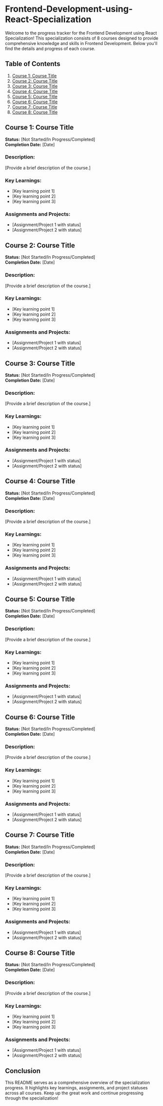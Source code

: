 # Frontend-Development-using-React-Specialization

Welcome to the progress tracker for the Frontend Development using React Specialization! This specialization consists of 8 courses designed to provide comprehensive knowledge and skills in Frontend Development. Below you'll find the details and progress of each course.

## Table of Contents
1. [Course 1: Course Title](#course-1-course-title)
2. [Course 2: Course Title](#course-2-course-title)
3. [Course 3: Course Title](#course-3-course-title)
4. [Course 4: Course Title](#course-4-course-title)
5. [Course 5: Course Title](#course-5-course-title)
6. [Course 6: Course Title](#course-6-course-title)
7. [Course 7: Course Title](#course-7-course-title)
8. [Course 8: Course Title](#course-8-course-title)

## Course 1: Course Title
**Status:** [Not Started/In Progress/Completed]  
**Completion Date:** [Date]  

### Description:
[Provide a brief description of the course.]

### Key Learnings:
- [Key learning point 1]
- [Key learning point 2]
- [Key learning point 3]

### Assignments and Projects:
- [Assignment/Project 1 with status]
- [Assignment/Project 2 with status]

## Course 2: Course Title
**Status:** [Not Started/In Progress/Completed]  
**Completion Date:** [Date]  

### Description:
[Provide a brief description of the course.]

### Key Learnings:
- [Key learning point 1]
- [Key learning point 2]
- [Key learning point 3]

### Assignments and Projects:
- [Assignment/Project 1 with status]
- [Assignment/Project 2 with status]

## Course 3: Course Title
**Status:** [Not Started/In Progress/Completed]  
**Completion Date:** [Date]  

### Description:
[Provide a brief description of the course.]

### Key Learnings:
- [Key learning point 1]
- [Key learning point 2]
- [Key learning point 3]

### Assignments and Projects:
- [Assignment/Project 1 with status]
- [Assignment/Project 2 with status]

## Course 4: Course Title
**Status:** [Not Started/In Progress/Completed]  
**Completion Date:** [Date]  

### Description:
[Provide a brief description of the course.]

### Key Learnings:
- [Key learning point 1]
- [Key learning point 2]
- [Key learning point 3]

### Assignments and Projects:
- [Assignment/Project 1 with status]
- [Assignment/Project 2 with status]

## Course 5: Course Title
**Status:** [Not Started/In Progress/Completed]  
**Completion Date:** [Date]  

### Description:
[Provide a brief description of the course.]

### Key Learnings:
- [Key learning point 1]
- [Key learning point 2]
- [Key learning point 3]

### Assignments and Projects:
- [Assignment/Project 1 with status]
- [Assignment/Project 2 with status]

## Course 6: Course Title
**Status:** [Not Started/In Progress/Completed]  
**Completion Date:** [Date]  

### Description:
[Provide a brief description of the course.]

### Key Learnings:
- [Key learning point 1]
- [Key learning point 2]
- [Key learning point 3]

### Assignments and Projects:
- [Assignment/Project 1 with status]
- [Assignment/Project 2 with status]

## Course 7: Course Title
**Status:** [Not Started/In Progress/Completed]  
**Completion Date:** [Date]  

### Description:
[Provide a brief description of the course.]

### Key Learnings:
- [Key learning point 1]
- [Key learning point 2]
- [Key learning point 3]

### Assignments and Projects:
- [Assignment/Project 1 with status]
- [Assignment/Project 2 with status]

## Course 8: Course Title
**Status:** [Not Started/In Progress/Completed]  
**Completion Date:** [Date]  

### Description:
[Provide a brief description of the course.]

### Key Learnings:
- [Key learning point 1]
- [Key learning point 2]
- [Key learning point 3]

### Assignments and Projects:
- [Assignment/Project 1 with status]
- [Assignment/Project 2 with status]

## Conclusion

This README serves as a comprehensive overview of the specialization progress. It highlights key learnings, assignments, and project statuses across all courses. Keep up the great work and continue progressing through the specialization!
